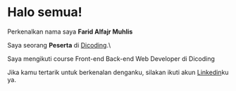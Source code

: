# Halo semua! 

Perkenalkan nama saya **Farid Alfajr Muhlis**

Saya seorang **Peserta** di [Dicoding](https://www.dicoding.com/).\

Saya mengikuti course Front-end Back-end Web Developer di Dicoding

Jika kamu tertarik untuk berkenalan denganku, silakan ikuti akun [Linkedin](https://www.linkedin.com/in/farid-alfajr-17b971209/)ku ya.
